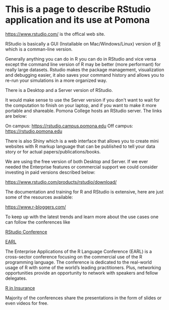 # This is a page to describe RStudio application and its use at Pomona

https://www.rstudio.com/ is the offical web site.

RStudio is basically a GUI (Installable on Mac/Windows/Linux) version of [R](https://www.r-project.org/about.html) which is a comman-line version.

Generally anything you can do in R you can do in RStudio and vice versa except the command line version of R may be better
(more performant) for really large datasets. Rstudio makes the package management, visualization and debugging easier, it also 
saves your command history and allows you to re-run your simulations in a more organized way.

There is a Desktop and a Server version of RStudio. 

It would make sense to use the Server version if you don't want to wait for the computation to finish on your laptop, and
if you want to make it more portable and shareable. Pomona College hosts an RStudio server. The links are below:

On campus: https://rstudio.campus.pomona.edu
Off campus: https://rstudio.pomona.edu

There is also Shiny which is a web interface that allows you to create mini websites with R markup language that can be
published to tell your data story or for actual papers/publications/books.

We are using the free version of both Desktop and Server. If we ever needed the Enterprise features or commercial support we 
could consider investing in paid versions described below:

https://www.rstudio.com/products/rstudio/download/

The documentation and training for R and RStudio is extensive, here are just some of the resources available:

https://www.r-bloggers.com/

To keep up with the latest trends and learn more about the use cases one can follow the conferences like

[RStudio Conference](https://www.rstudio.com/conference/)

[EARL](https://earlconf.com/)

The Enterprise Applications of the R Language Conference (EARL) is a cross-sector conference focusing on the commercial use of the R programming language. The conference is dedicated to the real-world usage of R with some of the world’s leading practitioners. Plus, networking opportunities provide an opportunity to network with speakers and fellow delegates.

[R in Insurance](https://rininsurance17.sciencesconf.org)

Majority of the conferences share the presentations in the form of slides or even videos for free.
